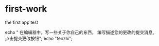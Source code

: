 # first-work
the first app test

echo " 在编辑器中，写一些关于你自己的东西。
编写描述您的更改的提交消息。
点击提交更改按钮";
echo "fenzhi";
